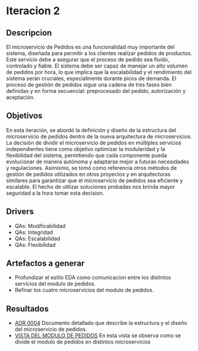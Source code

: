 # Iteracion 2

## Descripcion

El microservicio de Pedidos es una funcionalidad muy importante del sistema, diseñada para permitir a los clientes realizar pedidos de productos. Este servicio debe a asegurar que el proceso de pedido sea fluido, controlado y fiable. El sistema debe ser capaz de manejar un alto volumen de pedidos por hora, lo que implica que la escalabilidad y el rendimiento del sistema serán cruciales, especialmente durante picos de demanda. El proceso de gestión de pedidos sigue una cadena de tres fases bien definidas y en forma secuencial: preprocesado del pedido, autorización y aceptación.

## Objetivos

En esta iteración, se abordó la definición y diseño de la estructura del microservicio de pedidos dentro de la nueva arquitectura de microservicios. La decisión de dividir el microservicio de pedidos en múltiples servicios independientes tiene como objetivo optimizar la modularidad y la flexibilidad del sistema, permitiendo que cada componente pueda evolucionar de manera autónoma y adaptarse mejor a futuras necesidades y regulaciones. Asimismo, se tomó como referencia otros métodos de gestión de pedidos utilizados en otros proyectos y en arquitecturas similares para garantizar que el microservicio de pedidos sea eficiente y escalable. El hecho de utilizar soluciones probadas nos brinda mayor seguridad a la hora tomar esta decision.

## Drivers
* QAs: Modificabilidad
* QAs: Integridad
* QAs: Escalabilidad
* QAs: Flexibilidad

## Artefactos a generar

* Profundizar el estilo EDA como comunicacion entre los distintos servicios del modulo de pedidos.
* Refinar los cuatro microservicios del modulo de pedidos.


## Resultados

* [ADR 0004](/docs/decisiones/0004-estructura-de-microservicio-de-pedidos.md) Documento detallado que describe la estructura y el diseño del microservicio de pedidos.
* [VISTA DEL MODULO DE PEDIDOS](/docs/vistas/Diagrama_de_division_de_microservicios_de_pedidos.png) En esta vista se observa como se divide el modulo de pedidos en distintos microservicios 
